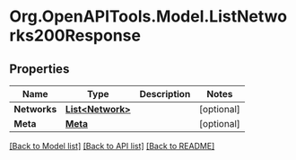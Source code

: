 # Org.OpenAPITools.Model.ListNetworks200Response

## Properties

Name | Type | Description | Notes
------------ | ------------- | ------------- | -------------
**Networks** | [**List&lt;Network&gt;**](Network.md) |  | [optional] 
**Meta** | [**Meta**](Meta.md) |  | [optional] 

[[Back to Model list]](../README.md#documentation-for-models) [[Back to API list]](../README.md#documentation-for-api-endpoints) [[Back to README]](../README.md)

